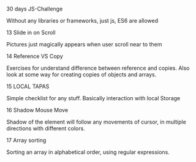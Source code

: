 30 days JS-Challenge

Without any libraries or frameworks, just js, ES6 are allowed

13 Slide in on Scroll

Pictures just magically appears when user scroll near to them

14 Reference VS Copy

Exercises for understand difference between reference and copies.
Also look at some way for creating copies of objects and arrays.

15 LOCAL TAPAS

Simple checklist for any stuff.
Basically interaction with local Storage

16 Shadow Mouse Move

Shadow of the element will follow any movements of cursor, in multiple directions with different colors.

17 Array sorting

Sorting an array in alphabetical order, using regular expressions.
